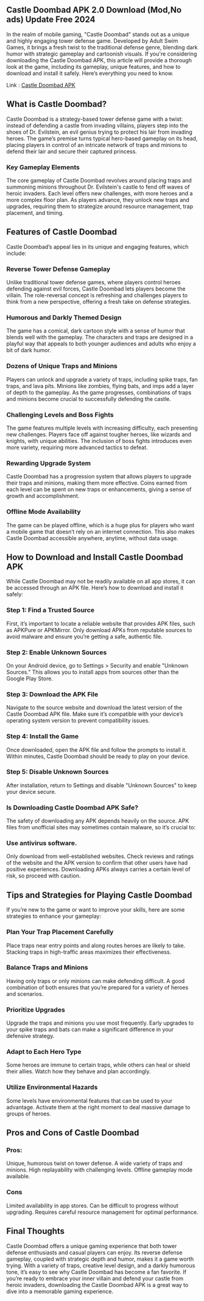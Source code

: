 ## Castle Doombad APK 2.0 Download (Mod,No ads) Update Free 2024
In the realm of mobile gaming, "Castle Doombad" stands out as a unique and highly engaging tower defense game. Developed by Adult Swim Games, it brings a fresh twist to the traditional defense genre, blending dark humor with strategic gameplay and cartoonish visuals. If you're considering downloading the Castle Doombad APK, this article will provide a thorough look at the game, including its gameplay, unique features, and how to download and install it safely. Here’s everything you need to know.

Link : [Castle Doombad APK](https://modilimitado.io/en)

## What is Castle Doombad?
Castle Doombad is a strategy-based tower defense game with a twist: instead of defending a castle from invading villains, players step into the shoes of Dr. Evilstein, an evil genius trying to protect his lair from invading heroes. The game’s premise turns typical hero-based gameplay on its head, placing players in control of an intricate network of traps and minions to defend their lair and secure their captured princess.

### Key Gameplay Elements

The core gameplay of Castle Doombad revolves around placing traps and summoning minions throughout Dr. Evilstein's castle to fend off waves of heroic invaders. Each level offers new challenges, with more heroes and a more complex floor plan. As players advance, they unlock new traps and upgrades, requiring them to strategize around resource management, trap placement, and timing.

## Features of Castle Doombad
Castle Doombad’s appeal lies in its unique and engaging features, which include:

### Reverse Tower Defense Gameplay
Unlike traditional tower defense games, where players control heroes defending against evil forces, Castle Doombad lets players become the villain. The role-reversal concept is refreshing and challenges players to think from a new perspective, offering a fresh take on defense strategies.

### Humorous and Darkly Themed Design
The game has a comical, dark cartoon style with a sense of humor that blends well with the gameplay. The characters and traps are designed in a playful way that appeals to both younger audiences and adults who enjoy a bit of dark humor.

### Dozens of Unique Traps and Minions
Players can unlock and upgrade a variety of traps, including spike traps, fan traps, and lava pits. Minions like zombies, flying bats, and imps add a layer of depth to the gameplay. As the game progresses, combinations of traps and minions become crucial to successfully defending the castle.

### Challenging Levels and Boss Fights
The game features multiple levels with increasing difficulty, each presenting new challenges. Players face off against tougher heroes, like wizards and knights, with unique abilities. The inclusion of boss fights introduces even more variety, requiring more advanced tactics to defeat.

### Rewarding Upgrade System
Castle Doombad has a progression system that allows players to upgrade their traps and minions, making them more effective. Coins earned from each level can be spent on new traps or enhancements, giving a sense of growth and accomplishment.

### Offline Mode Availability
The game can be played offline, which is a huge plus for players who want a mobile game that doesn’t rely on an internet connection. This also makes Castle Doombad accessible anywhere, anytime, without data usage.

## How to Download and Install Castle Doombad APK
While Castle Doombad may not be readily available on all app stores, it can be accessed through an APK file. Here’s how to download and install it safely:

### Step 1: Find a Trusted Source
First, it’s important to locate a reliable website that provides APK files, such as APKPure or APKMirror. Only download APKs from reputable sources to avoid malware and ensure you’re getting a safe, authentic file.

### Step 2: Enable Unknown Sources
On your Android device, go to Settings > Security and enable "Unknown Sources." This allows you to install apps from sources other than the Google Play Store.

### Step 3: Download the APK File
Navigate to the source website and download the latest version of the Castle Doombad APK file. Make sure it’s compatible with your device’s operating system version to prevent compatibility issues.

### Step 4: Install the Game
Once downloaded, open the APK file and follow the prompts to install it. Within minutes, Castle Doombad should be ready to play on your device.

### Step 5: Disable Unknown Sources
After installation, return to Settings and disable "Unknown Sources" to keep your device secure.

### Is Downloading Castle Doombad APK Safe?
The safety of downloading any APK depends heavily on the source. APK files from unofficial sites may sometimes contain malware, so it’s crucial to:

### Use antivirus software.
Only download from well-established websites.
Check reviews and ratings of the website and the APK version to confirm that other users have had positive experiences.
Downloading APKs always carries a certain level of risk, so proceed with caution.

## Tips and Strategies for Playing Castle Doombad
If you’re new to the game or want to improve your skills, here are some strategies to enhance your gameplay:

### Plan Your Trap Placement Carefully
Place traps near entry points and along routes heroes are likely to take. Stacking traps in high-traffic areas maximizes their effectiveness.

### Balance Traps and Minions
Having only traps or only minions can make defending difficult. A good combination of both ensures that you’re prepared for a variety of heroes and scenarios.

### Prioritize Upgrades
Upgrade the traps and minions you use most frequently. Early upgrades to your spike traps and bats can make a significant difference in your defensive strategy.

### Adapt to Each Hero Type
Some heroes are immune to certain traps, while others can heal or shield their allies. Watch how they behave and plan accordingly.

### Utilize Environmental Hazards
Some levels have environmental features that can be used to your advantage. Activate them at the right moment to deal massive damage to groups of heroes.

## Pros and Cons of Castle Doombad

### Pros:
Unique, humorous twist on tower defense.
A wide variety of traps and minions.
High replayability with challenging levels.
Offline gameplay mode available.

### Cons
Limited availability in app stores.
Can be difficult to progress without upgrading.
Requires careful resource management for optimal performance.

## Final Thoughts
Castle Doombad offers a unique gaming experience that both tower defense enthusiasts and casual players can enjoy. Its reverse defense gameplay, coupled with strategic depth and humor, makes it a game worth trying. With a variety of traps, creative level design, and a darkly humorous tone, it’s easy to see why Castle Doombad has become a fan favorite. If you’re ready to embrace your inner villain and defend your castle from heroic invaders, downloading the Castle Doombad APK is a great way to dive into a memorable gaming experience.
